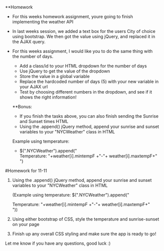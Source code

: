 **Homework

* For this weeks homework assignment, youre going to finish implementing the weather API

* In last weeks session, we added a text box for the users City of choice using bootstrap. We then got the value using jQuery, and replaced it in the AJAX query.

* For this weeks assignment, I would like you to do the same thing with the number of days.

    - Add a class/id to your HTML dropdown for the number of days
    - Use jQuery to get the value of the dropdown
    - Store the value in a global variable
    - Replace the hardcoded number of days (5) with your new variable in your AJAX url
    - Test by choosing different numbers in the dropdown, and see if it shows the right information!

    **Bonus:

    - If you finish the tasks above, you can also finish sending the Sunrise and Sunset times HTML
    - Using the .append() jQuery method, append your sunrise and sunset variables to your "NYCWeather" class in HTML

    Example using temperature: 
    - $(".NYCWeather").append("<div> Temperature: "+weather[i].mintempF +"-"+ weather[i].maxtempF+"</div>")
    
#Homework for 11-11

1) Using the .append() jQuery method, append your sunrise and sunset variables to your "NYCWeather" class in HTML

    (Example using temperature: $(".NYCWeather").append("<div> Temperature: "+weather[i].mintempF +"-"+ weather[i].maxtempF+"</div>"))

2) Using either bootstrap of CSS, style the temperature and sunrise-sunset on your page

3) Finish up any overall CSS styling and make sure the app is ready to go!

Let me know if you have any questions, good luck :)
